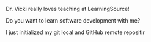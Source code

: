 Dr. Vicki really loves teaching at LearningSource!

Do you want to learn software development with me?

I just initialized my git local and GitHub remote repositir